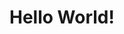 ---
---

<link rel="stylesheet" type="text/css" href="{{ site.baseurl }}/assets/style.min.css">
<h1>Hello World!</h1> 

